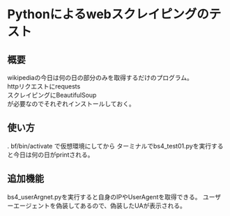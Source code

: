 # Pythonによるwebスクレイピングのテスト

## 概要
wikipediaの今日は何の日の部分のみを取得するだけのプログラム。  
httpリクエストにrequests  
スクレイピングにBeautifulSoup  
が必要なのでそれぞれインストールしておく。
## 使い方
. bf/bin/activate
で仮想環境にしてから
ターミナルでbs4_test01.pyを実行すると今日は何の日がprintされる。
## 追加機能
bs4_userArgnet.pyを実行すると自身のIPやUserAgentを取得できる。
ユーザーエージェントを偽装してあるので、偽装したUAが表示される。